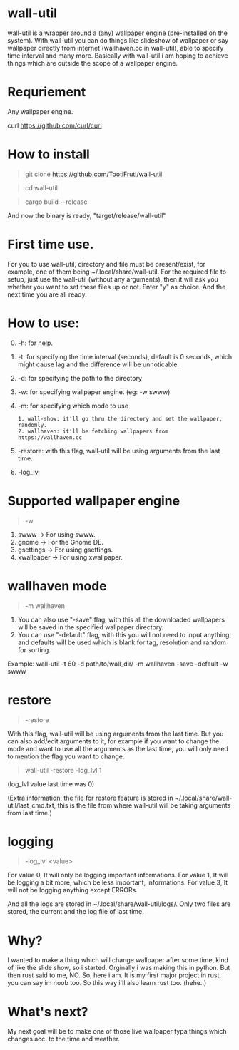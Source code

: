 # wall-util
wall-util is a wrapper around a (any) wallpaper engine (pre-installed on the system). With wall-util you can do things like slideshow of wallpaper or say wallpaper directly from internet (wallhaven.cc in wall-util), able to specify time interval and many more. Basically with wall-util i am hoping to achieve things which are outside the scope of a wallpaper engine.

# Requriement
Any wallpaper engine.

curl
https://github.com/curl/curl

# How to install
> git clone https://github.com/TootiFruti/wall-util

> cd wall-util

> cargo build --release

And now the binary is ready, "target/release/wall-util"

# First time use.
For you to use wall-util, directory and file must be present/exist, for example, one of them being ~/.local/share/wall-util. For the required file to setup, just use the wall-util (without any arguments), then it will ask you whether you want to set these files up or not. Enter "y" as choice. And the next time you are all ready.

# How to use:
0. -h: for help.
1. -t: for specifying the time interval (seconds), default is 0 seconds, which might cause lag and the difference will be unnoticable.
2. -d: for specifying the path to the directory
3. -w: for specifying wallpaper engine. (eg: -w swww)
3. -m: for specifying which mode to use
   
       1. wall-show: it'll go thru the directory and set the wallpaper, randomly.
       2. wallhaven: it'll be fetching wallpapers from https://wallhaven.cc
4. -restore: with this flag, wall-util will be using arguments from the last time.
5. -log_lvl

# Supported wallpaper engine
> -w <wallpaper engine>

1. swww           ->  For using swww.
2. gnome          ->  For the Gnome DE.
3. gsettings      ->  For using gsettings.
4. xwallpaper     ->  For using xwallpaper.

# wallhaven mode
> -m wallhaven

1. You can also use "-save" flag, with this all the downloaded wallpapers will be saved in the specified wallpaper directory.
2. You can use "-default" flag, with this you will not need to input anything, and defaults will be used which is blank for tag, resolution and random for sorting.

Example: wall-util -t 60 -d path/to/wall_dir/ -m wallhaven -save -default -w swww 

# restore 
> -restore 

With this flag, wall-util will be using arguments from the last time. But you can also add/edit arguments to it, for example if you want to change the mode and want to use all the arguments as the last time, you will only need to mention the flag you want to change.

> wall-util -restore -log_lvl 1

(log_lvl value last time was 0)

(Extra information, the file for restore feature is stored in ~/.local/share/wall-util/last_cmd.txt, this is the file from where wall-util will be taking arguments from last time.)

# logging
> -log_lvl \<value\>

For value 0, It will only be logging important informations.
For value 1, It will be logging a bit more, which be less important, informations.
For value 3, It will not be logging anything except ERRORs.

And all the logs are stored in ~/.local/share/wall-util/logs/. Only two files are stored, the current and the log file of last time.

# Why?
I wanted to make a thing which will change wallpaper after some time, kind of like the slide show, so i started.
Orginally i was making this in python. But then rust said to me, NO. So, here i am. It is my first major project in rust, you can say im noob too.
So this way i'll also learn rust too. (hehe..) 

# What's next?
My next goal will be to make one of those live wallpaper typa things which changes acc. to the time and weather.
